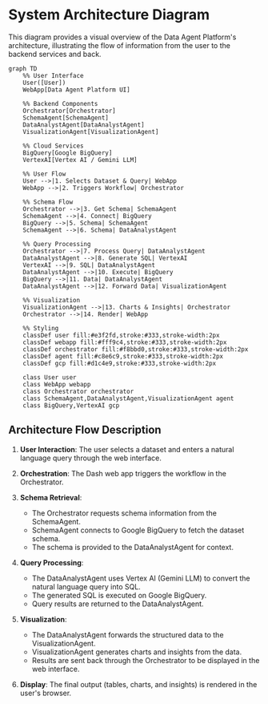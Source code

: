 # System Architecture Diagram

This diagram provides a visual overview of the Data Agent Platform's architecture, illustrating the flow of information from the user to the backend services and back.

```mermaid
graph TD
    %% User Interface
    User([User])
    WebApp[Data Agent Platform UI]
    
    %% Backend Components
    Orchestrator[Orchestrator]
    SchemaAgent[SchemaAgent]
    DataAnalystAgent[DataAnalystAgent]
    VisualizationAgent[VisualizationAgent]
    
    %% Cloud Services
    BigQuery[Google BigQuery]
    VertexAI[Vertex AI / Gemini LLM]

    %% User Flow
    User -->|1. Selects Dataset & Query| WebApp
    WebApp -->|2. Triggers Workflow| Orchestrator
    
    %% Schema Flow
    Orchestrator -->|3. Get Schema| SchemaAgent
    SchemaAgent -->|4. Connect| BigQuery
    BigQuery -->|5. Schema| SchemaAgent
    SchemaAgent -->|6. Schema| DataAnalystAgent
    
    %% Query Processing
    Orchestrator -->|7. Process Query| DataAnalystAgent
    DataAnalystAgent -->|8. Generate SQL| VertexAI
    VertexAI -->|9. SQL| DataAnalystAgent
    DataAnalystAgent -->|10. Execute| BigQuery
    BigQuery -->|11. Data| DataAnalystAgent
    DataAnalystAgent -->|12. Forward Data| VisualizationAgent
    
    %% Visualization
    VisualizationAgent -->|13. Charts & Insights| Orchestrator
    Orchestrator -->|14. Render| WebApp
    
    %% Styling
    classDef user fill:#e3f2fd,stroke:#333,stroke-width:2px
    classDef webapp fill:#fff9c4,stroke:#333,stroke-width:2px
    classDef orchestrator fill:#f8bbd0,stroke:#333,stroke-width:2px
    classDef agent fill:#c8e6c9,stroke:#333,stroke-width:2px
    classDef gcp fill:#d1c4e9,stroke:#333,stroke-width:2px
    
    class User user
    class WebApp webapp
    class Orchestrator orchestrator
    class SchemaAgent,DataAnalystAgent,VisualizationAgent agent
    class BigQuery,VertexAI gcp
```

## Architecture Flow Description

1. **User Interaction**: The user selects a dataset and enters a natural language query through the web interface.

2. **Orchestration**: The Dash web app triggers the workflow in the Orchestrator.

3. **Schema Retrieval**: 
   - The Orchestrator requests schema information from the SchemaAgent.
   - SchemaAgent connects to Google BigQuery to fetch the dataset schema.
   - The schema is provided to the DataAnalystAgent for context.

4. **Query Processing**:
   - The DataAnalystAgent uses Vertex AI (Gemini LLM) to convert the natural language query into SQL.
   - The generated SQL is executed on Google BigQuery.
   - Query results are returned to the DataAnalystAgent.

5. **Visualization**:
   - The DataAnalystAgent forwards the structured data to the VisualizationAgent.
   - VisualizationAgent generates charts and insights from the data.
   - Results are sent back through the Orchestrator to be displayed in the web interface.

6. **Display**: The final output (tables, charts, and insights) is rendered in the user's browser.
